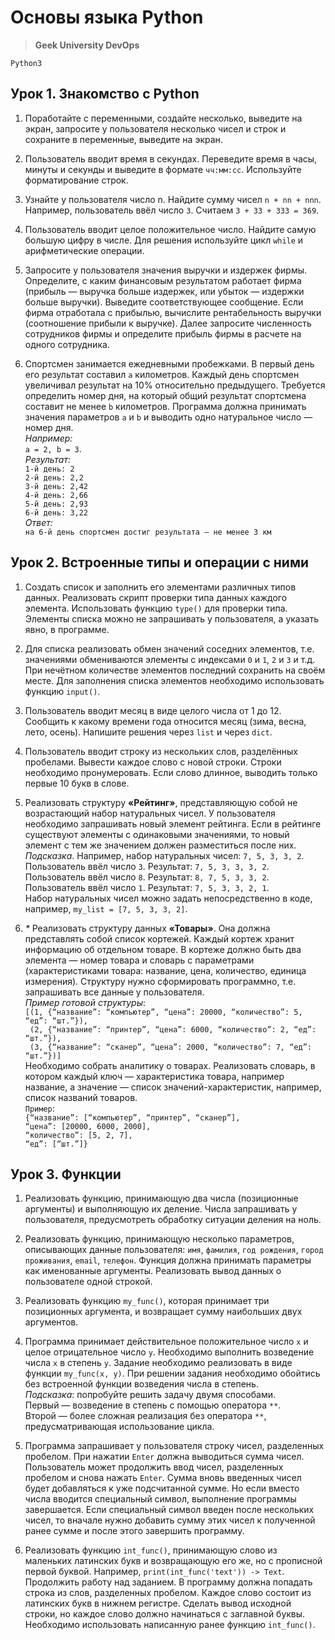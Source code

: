 # Основы языка Python
> **Geek University DevOps**

`Python3`

## Урок 1. Знакомство с Python
1. Поработайте с переменными, создайте несколько, выведите на экран, 
запросите у пользователя несколько чисел и строк и сохраните в переменные, выведите на экран.<br>

2. Пользователь вводит время в секундах. Переведите время в часы, 
минуты и секунды и выведите в формате `чч:мм:сс`. Используйте форматирование строк.<br>

3. Узнайте у пользователя число n. Найдите сумму чисел `n + nn + nnn`. 
Например, пользователь ввёл число `3`. Считаем `3 + 33 + 333 = 369`.<br>

4. Пользователь вводит целое положительное число. Найдите самую большую цифру в числе. 
Для решения используйте цикл `while` и арифметические операции.<br>

5. Запросите у пользователя значения выручки и издержек фирмы. 
Определите, с каким финансовым результатом работает фирма 
(прибыль — выручка больше издержек, или убыток — издержки больше выручки). 
Выведите соответствующее сообщение. Если фирма отработала с прибылью, вычислите рентабельность 
выручки (соотношение прибыли к выручке). Далее запросите численность сотрудников фирмы и 
определите прибыль фирмы в расчете на одного сотрудника.<br>

6. Спортсмен занимается ежедневными пробежками. В первый день его результат составил `a` километров. 
Каждый день спортсмен увеличивал результат на 10% относительно предыдущего. 
Требуется определить номер дня, на который общий результат спортсмена составит не менее `b` километров. 
Программа должна принимать значения параметров `a` и `b` и выводить одно натуральное число — номер дня.<br>
_Например:_<br>
`a = 2, b = 3`.<br>
_Результат:_<br>
`1-й день: 2`<br>
`2-й день: 2,2`<br>
`3-й день: 2,42`<br>
`4-й день: 2,66`<br>
`5-й день: 2,93`<br>
`6-й день: 3,22`<br>
_Ответ:_<br> 
`на 6-й день спортсмен достиг результата — не менее 3 км`<br>


## Урок 2. Встроенные типы и операции с ними
1. Создать список и заполнить его элементами различных типов данных. 
Реализовать скрипт проверки типа данных каждого элемента. 
Использовать функцию `type()` для проверки типа. 
Элементы списка можно не запрашивать у пользователя, а указать явно, в программе.<br>

2. Для списка реализовать обмен значений соседних элементов, т.е. 
значениями обмениваются элементы с индексами `0` и `1`, `2` и `3` и т.д. 
При нечётном количестве элементов последний сохранить на своём месте. 
Для заполнения списка элементов необходимо использовать функцию `input()`.<br>

3. Пользователь вводит месяц в виде целого числа от 1 до 12. 
Сообщить к какому времени года относится месяц (зима, весна, лето, осень). 
Напишите решения через `list` и через `dict`.<br>

4. Пользователь вводит строку из нескольких слов, разделённых пробелами. 
Вывести каждое слово с новой строки. Строки необходимо пронумеровать. 
Если слово длинное, выводить только первые 10 букв в слове.<br>

5. Реализовать структуру **«Рейтинг»**, представляющую собой не возрастающий набор натуральных чисел. 
У пользователя необходимо запрашивать новый элемент рейтинга. 
Если в рейтинге существуют элементы с одинаковыми значениями, 
то новый элемент с тем же значением должен разместиться после них.<br>
_Подсказка_. Например, набор натуральных чисел: `7, 5, 3, 3, 2`.<br>
Пользователь ввёл число `3`. Результат: `7, 5, 3, 3, 3, 2`.<br>
Пользователь ввёл число `8`. Результат: `8, 7, 5, 3, 3, 2`.<br>
Пользователь ввёл число `1`. Результат: `7, 5, 3, 3, 2, 1`.<br>
Набор натуральных чисел можно задать непосредственно в коде, например, `my_list = [7, 5, 3, 3, 2]`.<br>

6. _*_ Реализовать структуру данных **«Товары»**. Она должна представлять собой список кортежей. 
Каждый кортеж хранит информацию об отдельном товаре. 
В кортеже должно быть два элемента — номер товара и словарь с параметрами 
(характеристиками товара: название, цена, количество, единица измерения). 
Структуру нужно сформировать программно, т.е. запрашивать все данные у пользователя.<br>
_Пример готовой структуры_:<br>
`[(1, {“название”: “компьютер”, “цена”: 20000, “количество”: 5, “eд”: “шт.”}),`<br>
` (2, {“название”: “принтер”, “цена”: 6000, “количество”: 2, “eд”: “шт.”}),`<br>
` (3, {“название”: “сканер”, “цена”: 2000, “количество”: 7, “eд”: “шт.”})]`<br>
Необходимо собрать аналитику о товарах. 
Реализовать словарь, в котором каждый ключ — характеристика товара, например название, 
а значение — список значений-характеристик, например, список названий товаров.<br>
`Пример`:<br>
`{“название”: [“компьютер”, “принтер”, “сканер”],`<br>
`“цена”: [20000, 6000, 2000],`<br>
`“количество”: [5, 2, 7],`<br>
`“ед”: [“шт.”]}`<br>


## Урок 3. Функции
1. Реализовать функцию, принимающую два числа (позиционные аргументы) и выполняющую их деление. 
Числа запрашивать у пользователя, предусмотреть обработку ситуации деления на ноль.<br>

2. Реализовать функцию, принимающую несколько параметров, описывающих данные пользователя: 
`имя`, `фамилия`, `год рождения`, `город проживания`, `email`, `телефон`. 
Функция должна принимать параметры как именованные аргументы. 
Реализовать вывод данных о пользователе одной строкой.<br>

3. Реализовать функцию `my_func()`, которая принимает три позиционных аргумента, 
и возвращает сумму наибольших двух аргументов.<br>

4. Программа принимает действительное положительное число `x` и целое отрицательное число `y`. 
Необходимо выполнить возведение числа `x` в степень `y`. 
Задание необходимо реализовать в виде функции `my_func(x, y)`. 
При решении задания необходимо обойтись без встроенной функции возведения числа в степень.<br>
_Подсказка_: попробуйте решить задачу двумя способами. <br>
Первый — возведение в степень с помощью оператора `**`. <br>
Второй — более сложная реализация без оператора `**`, предусматривающая использование цикла.<br>

5. Программа запрашивает у пользователя строку чисел, разделенных пробелом. 
При нажатии `Enter` должна выводиться сумма чисел. Пользователь может продолжить ввод чисел, 
разделенных пробелом и снова нажать `Enter`. Сумма вновь введенных чисел будет добавляться к 
уже подсчитанной сумме. Но если вместо числа вводится специальный символ, 
выполнение программы завершается. Если специальный символ введен после нескольких чисел, 
то вначале нужно добавить сумму этих чисел к полученной ранее сумме и после этого завершить программу.<br>

6. Реализовать функцию `int_func()`, принимающую слово из маленьких латинских букв и возвращающую его же, 
но с прописной первой буквой. Например, `print(int_func('text')) -> Text`.<br>
Продолжить работу над заданием. В программу должна попадать строка из слов, разделенных пробелом. 
Каждое слово состоит из латинских букв в нижнем регистре. 
Сделать вывод исходной строки, но каждое слово должно начинаться с заглавной буквы. 
Необходимо использовать написанную ранее функцию `int_func()`.<br>
